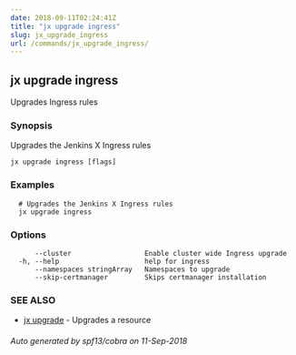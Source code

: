 ```yaml
---
date: 2018-09-11T02:24:41Z
title: "jx upgrade ingress"
slug: jx_upgrade_ingress
url: /commands/jx_upgrade_ingress/
---
```

## jx upgrade ingress

Upgrades Ingress rules

### Synopsis

Upgrades the Jenkins X Ingress rules

```
jx upgrade ingress [flags]
```

### Examples

```
  # Upgrades the Jenkins X Ingress rules
  jx upgrade ingress
```

### Options

```
      --cluster                  Enable cluster wide Ingress upgrade
  -h, --help                     help for ingress
      --namespaces stringArray   Namespaces to upgrade
      --skip-certmanager         Skips certmanager installation
```

### SEE ALSO

* [jx upgrade](/commands/jx_upgrade/)	 - Upgrades a resource

###### Auto generated by spf13/cobra on 11-Sep-2018
